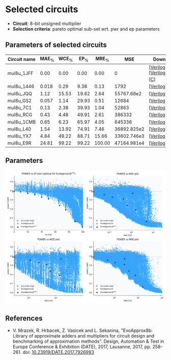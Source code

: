 
Selected circuits
===================
 - **Circuit**: 8-bit unsigned multiplier
 - **Selection criteria**: pareto optimal sub-set wrt. pwr and ep parameters

Parameters of selected circuits
----------------------------

| Circuit name | MAE<sub>%</sub> | WCE<sub>%</sub> | EP<sub>%</sub> | MRE<sub>%</sub> | MSE | Download |
| --- |  --- | --- | --- | --- | --- | --- | 
| mul8u_1JFF | 0.00 | 0.00 | 0.00 | 0.00 | 0 |  [[Verilog](mul8u_1JFF.v)] [[Verilog<sub>PDK45</sub>](mul8u_1JFF_pdk45.v)] [[C](mul8u_1JFF.c)] |
| mul8u_1446 | 0.018 | 0.29 | 9.38 | 0.13 | 1792 |  [[Verilog](mul8u_1446.v)]  [[C](mul8u_1446.c)] |
| mul8u_JQQ | 1.12 | 15.53 | 19.82 | 2.64 | 55767.68e2 |  [[Verilog](mul8u_JQQ.v)]  [[C](mul8u_JQQ.c)] |
| mul8u_GS2 | 0.057 | 1.14 | 29.93 | 0.51 | 12684 |  [[Verilog](mul8u_GS2.v)]  [[C](mul8u_GS2.c)] |
| mul8u_7C1 | 0.13 | 2.38 | 39.93 | 1.04 | 52863 |  [[Verilog](mul8u_7C1.v)]  [[C](mul8u_7C1.c)] |
| mul8u_RCG | 0.43 | 4.48 | 49.91 | 2.61 | 386332 |  [[Verilog](mul8u_RCG.v)]  [[C](mul8u_RCG.c)] |
| mul8u_1CMB | 0.65 | 6.23 | 65.97 | 4.05 | 645336 |  [[Verilog](mul8u_1CMB.v)]  [[C](mul8u_1CMB.c)] |
| mul8u_L40 | 1.54 | 13.92 | 74.91 | 7.46 | 36892.825e2 |  [[Verilog](mul8u_L40.v)]  [[C](mul8u_L40.c)] |
| mul8u_YX7 | 4.84 | 49.22 | 88.71 | 15.66 | 33602.746e3 |  [[Verilog](mul8u_YX7.v)]  [[C](mul8u_YX7.c)] |
| mul8u_E9R | 24.81 | 99.22 | 99.22 | 100.00 | 47164.981e4 |  [[Verilog](mul8u_E9R.v)]  [[C](mul8u_E9R.c)] |
    
Parameters
--------------
![Parameters figure](fig.png)

References
--------------
   - V. Mrazek, R. Hrbacek, Z. Vasicek and L. Sekanina, "EvoApprox8b: Library of approximate adders and multipliers for circuit design and benchmarking of approximation methods". Design, Automation & Test in Europe Conference & Exhibition (DATE), 2017, Lausanne, 2017, pp. 258-261. doi: [10.23919/DATE.2017.7926993](https://dx.doi.org/10.23919/DATE.2017.7926993)

             